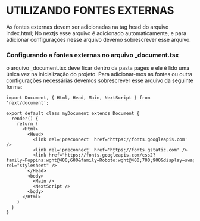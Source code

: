 # UTILIZANDO FONTES EXTERNAS

As fontes externas devem ser adicionadas na tag head do arquivo index.html;
No nextjs esse arquivo é adicionado automaticamente, e para adicionar configurações nesse arquivo devemo sobrescrever esse arquivo.

### Configurando a fontes externas no arquivo \_document.tsx

o arquivo \_document.tsx deve ficar dentro da pasta pages e ele é lido uma única vez na inicialização do projeto.
Para adicionar-mos as fontes ou outra configurações necessárias devemos sobrescrever esse arquivo da seguinte forma:

```tsx
import Document, { Html, Head, Main, NextScript } from 'next/document';

export default class myDocument extends Document {
  render() {
    return (
      <Html>
        <Head>
          <link rel='preconnect' href='https://fonts.googleapis.com' />
          <link rel='preconnect' href='https://fonts.gstatic.com' />
          <link href="https://fonts.googleapis.com/css2?family=Poppins:wght@400;600&family=Roboto:wght@400;700;900&display=swap" rel="stylesheet" />
        </Head>
        <body>
          <Main />
          <NextScript />
        <body>
      </Html>
    )
  }
}
```
